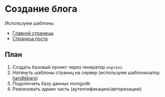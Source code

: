 # Создание блога

Используем шаблоны:

* [Главной страницы](https://startbootstrap.com/previews/blog-home/)
* [Страница поста](https://startbootstrap.com/previews/blog-post/)

## План

1. Создать базовый проект через генератор `express`
2. *Натянуть* шаблоны страниц на сервер (используем шаблонизатор [handlebars](https://handlebarsjs.com))
3. Подключить базу данных mongodb
4. Реализовать админ часть (аутентификацию/авторизацию)
